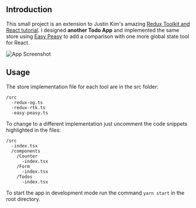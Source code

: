 ## Introduction

This small project is an extension to Justin Kim's amazing [Redux Toolkit and React tutorial](https://www.youtube.com/watch?v=9lCmbth63k0). I designed  **another Todo App** and implemented the same store using [Easy Peasy](https://easy-peasy.now.sh/) to add a comparison with one more global state tool for React.

![App Screenshot](https://github.com/Leandrocoelho1/redux-vs-rtk-vs-zustand/blob/master/src/assets/scrennshot.jpg)

## Usage

The store implementation file for each tool are in the src folder:

```
/src
  -redux-og.ts
  -redux-rtk.ts
  -easy-peasy.ts
```

To change to a different implementation just uncomment the code snippets highlighted in the files:

```
/src
  -index.tsx
  /components
    /Counter
      -index.tsx
    /Form
      -index.tsx
    /Todos
      -index.tsx
```

To start the app in development mode run the command `yarn start` in the root directory.
